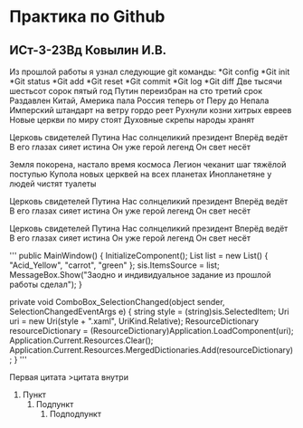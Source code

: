 # Практика по Github
## ИСт-3-23Вд Ковылин И.В.
Из прошлой работы я узнал следующие git
команды:
*Git config
*Git init
*Git status
*Git add
*Git reset
*Git commit
*Git log
*Git diff
Две тысячи шестьсот сорок пятый год
Путин переизбран на сто третий срок
Раздавлен Китай, Америка пала
Россия теперь от Перу до Непала
Имперский штандарт на ветру гордо реет
Рухнули козни хитрых евреев
Новые церкви по миру стоят
Духовные скрепы народы хранят

Церковь свидетелей Путина
Нас солнцеликий президент
Вперёд ведёт
В его глазах сияет истина
Он уже герой легенд
Он свет несёт

Земля покорена, настало время космоса
Легион чеканит шаг тяжёлой поступью
Купола новых церквей на всех планетах
Инопланетяне у людей чистят туалеты

Церковь свидетелей Путина
Нас солнцеликий президент
Вперёд ведёт
В его глазах сияет истина
Он уже герой легенд
Он свет несёт

Церковь свидетелей Путина
Нас солнцеликий президент
Вперёд ведёт
В его глазах сияет истина
Он уже герой легенд
Он свет несёт

'''
public MainWindow()
{
    InitializeComponent();
    List<string> list = new List<string>()
    {
        "Acid_Yellow",
        "carrot",
        "green"
    };
    sis.ItemsSource = list;
    MessageBox.Show("Заодно и индивидуальное задание из прошлой работы сделал");
}

private void ComboBox_SelectionChanged(object sender, SelectionChangedEventArgs e)
{
    string style = (string)sis.SelectedItem;
    Uri uri = new Uri(style + ".xaml", UriKind.Relative);
    ResourceDictionary resourceDictionary = (ResourceDictionary)Application.LoadComponent(uri);
    Application.Current.Resources.Clear();
    Application.Current.Resources.MergedDictionaries.Add(resourceDictionary);
}
'''

Первая цитата 
    >цитата внутри 

1. Пункт
	1. Подпункт
		1. Подподпункт